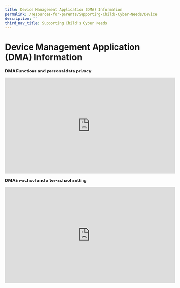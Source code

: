 ```yaml
---
title: Device Management Application (DMA) Information
permalink: /resources-for-parents/Supporting-Childs-Cyber-Needs/Device-Management-Application-Info/permalink
description: ""
third_nav_title: Supporting Child's Cyber Needs
---
```

Device Management Application (DMA) Information
===============================================

**DMA Functions and personal data privacy**

<iframe width="560" height="315" src="https://www.youtube.com/embed/VrG2M3nBU2Y" title="DMA FUNCTIONS" frameborder="0" allow="accelerometer; autoplay; clipboard-write; encrypted-media; gyroscope; picture-in-picture" allowfullscreen></iframe>

**DMA in-school and after-school setting**

<iframe width="560" height="315" src="https://www.youtube.com/embed/vvzCJu4S-w4" title="DMA SETTINGS" frameborder="0" allow="accelerometer; autoplay; clipboard-write; encrypted-media; gyroscope; picture-in-picture" allowfullscreen></iframe>